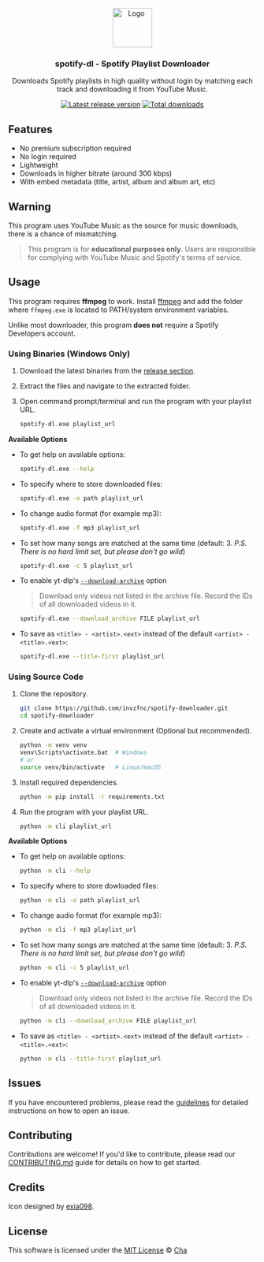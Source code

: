 <div align="center">  
  <a href="https://github.com/invzfnc/spotify-downloader">
    <img src="https://raw.githubusercontent.com/invzfnc/spotify-downloader/main/assets/icon.ico" alt="Logo" width="80">
  </a>

  ### spotify-dl - Spotify Playlist Downloader

  Downloads Spotify playlists in high quality without login by matching each track and downloading it from YouTube Music.

  <a href="https://github.com/invzfnc/spotify-downloader/releases"><img src="https://img.shields.io/github/v/release/invzfnc/spotify-downloader" alt="Latest release version"></a>
  <a href="https://github.com/invzfnc/spotify-downloader/releases"><img src="https://img.shields.io/github/downloads/invzfnc/spotify-downloader/total" alt="Total downloads"></a>
</div> 

## Features
- No premium subscription required
- No login required
- Lightweight
- Downloads in higher bitrate (around 300 kbps)
- With embed metadata (title, artist, album and album art, etc)

## Warning
This program uses YouTube Music as the source for music downloads, there is a chance of mismatching.

> This program is for **educational purposes only**. Users are responsible for complying with YouTube Music and Spotify's terms of service.

## Usage
This program requires **ffmpeg** to work. Install [ffmpeg](https://ffmpeg.org/download.html) and add the folder where `ffmpeg.exe` is located to PATH/system environment variables.

Unlike most downloader, this program **does not** require a Spotify Developers account.

### Using Binaries (Windows Only)
1. Download the latest binaries from the [release section](https://github.com/invzfnc/spotify-downloader/releases).
2. Extract the files and navigate to the extracted folder.
3. Open command prompt/terminal and run the program with your playlist URL.

   ```sh
   spotify-dl.exe playlist_url
   ```

**Available Options**
- To get help on available options:

  ```sh
  spotify-dl.exe --help
  ```

- To specify where to store downloaded files:

  ```sh
  spotify-dl.exe -o path playlist_url
  ```

- To change audio format (for example mp3):
  ```sh
  spotify-dl.exe -f mp3 playlist_url
  ```

- To set how many songs are matched at the same time (default: 3. *P.S. There is no hard limit set, but please don't go wild*)
  ```sh
  spotify-dl.exe -c 5 playlist_url
  ```

- To enable yt-dlp's [`--download-archive`](https://github.com/yt-dlp/yt-dlp?tab=readme-ov-file#video-selection) option
  > Download only videos not listed in the archive file. Record the IDs of all downloaded videos in it.
  ```sh
  spotify-dl.exe --download_archive FILE playlist_url
  ```

- To save as `<title> - <artist>.<ext>` instead of the default `<artist> - <title>.<ext>`:
  ```sh
  spotify-dl.exe --title-first playlist_url
  ```

### Using Source Code
1. Clone the repository.

   ```sh
   git clone https://github.com/invzfnc/spotify-downloader.git
   cd spotify-downloader
   ```
   
2. Create and activate a virtual environment (Optional but recommended).

   ```sh
   python -m venv venv
   venv\Scripts\activate.bat  # Windows
   # or
   source venv/bin/activate   # Linux/macOS
   ```
   
3. Install required dependencies.

   ```sh
   python -m pip install -r requirements.txt
   ```
   
4. Run the program with your playlist URL.

   ```sh
   python -m cli playlist_url
   ```

**Available Options**
- To get help on available options:

  ```sh
  python -m cli --help
  ```

- To specify where to store dowloaded files:
  ```sh
  python -m cli -o path playlist_url
  ```

- To change audio format (for example mp3):
  ```sh
  python -m cli -f mp3 playlist_url
  ```

- To set how many songs are matched at the same time (default: 3. *P.S. There is no hard limit set, but please don't go wild*)
  ```sh
  python -m cli -c 5 playlist_url
  ```

- To enable yt-dlp's [`--download-archive`](https://github.com/yt-dlp/yt-dlp?tab=readme-ov-file#video-selection) option
  > Download only videos not listed in the archive file. Record the IDs of all downloaded videos in it.
  ```sh
  python -m cli --download_archive FILE playlist_url
  ```

- To save as `<title> - <artist>.<ext>` instead of the default `<artist> - <title>.<ext>`:
  ```sh
  python -m cli --title-first playlist_url
  ```

## Issues
If you have encountered problems, please read the [guidelines](CONTRIBUTING.md#reporting-issuesasking-questions) for detailed instructions on how to open an issue.

## Contributing
Contributions are welcome! If you'd like to contribute, please read our [CONTRIBUTING.md](CONTRIBUTING.md) guide for details on how to get started.

## Credits
Icon designed by [exia098](https://www.artstation.com/exia098).

## License
This software is licensed under the [MIT License](https://github.com/invzfnc/spotify-downloader/blob/main/LICENSE) © [Cha](https://github.com/invzfnc)
